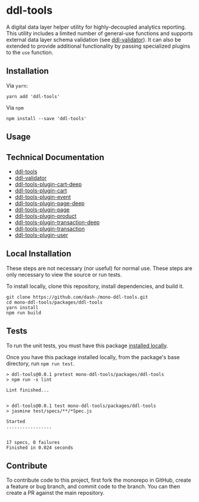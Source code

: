 # ddl-tools

A digital data layer helper utility for highly-decoupled analytics reporting.
This utility includes a limited number of general-use functions and supports
external data layer schema validation (see [ddl-validator](packages/ddl-validator)).
It can also be extended to provide additional functionality by passing
specialized plugins to the `use` function.

## Installation

Via `yarn`:

```
yarn add 'ddl-tools'
```

Via `npm`

```
npm install --save 'ddl-tools'
```


<a name="usage"></a>

## Usage



## Technical Documentation

* [ddl-tools](../../docs/ddl-tools.md)
* [ddl-validator](../../docs/ddl-validator.md)
* [ddl-tools-plugin-cart-deep](../../docs/ddl-tools-plugin-cart-deep.md)
* [ddl-tools-plugin-cart](../../docs/ddl-tools-plugin-cart.md)
* [ddl-tools-plugin-event](../../docs/ddl-tools-plugin-event.md)
* [ddl-tools-plugin-page-deep](../../docs/ddl-tools-plugin-page-deep.md)
* [ddl-tools-plugin-page](../../docs/ddl-tools-plugin-page.md)
* [ddl-tools-plugin-product](../../docs/ddl-tools-plugin-product.md)
* [ddl-tools-plugin-transaction-deep](../../docs/ddl-tools-plugin-transaction-deep.md)
* [ddl-tools-plugin-transaction](../../docs/ddl-tools-plugin-transaction.md)
* [ddl-tools-plugin-user](../../docs/ddl-tools-plugin-user.md)


## Local Installation

These steps are not necessary (nor useful) for normal use.  These steps are only
necessary to view the source or run tests.

To install locally, clone this repository, install dependencies, and build it.

```
git clone https://github.com/dash-/mono-ddl-tools.git
cd mono-ddl-tools/packages/ddl-tools
yarn install
npm run build
```

## Tests

To run the unit tests, you must have this package
[installed locally](#local-installation).

Once you have this package installed locally, from the package's base
directory, run `npm run test`.

```
> ddl-tools@0.0.1 pretest mono-ddl-tools/packages/ddl-tools
> npm run -s lint

Lint finished...


> ddl-tools@0.0.1 test mono-ddl-tools/packages/ddl-tools
> jasmine test/specs/**/*Spec.js

Started
.................


17 specs, 0 failures
Finished in 0.024 seconds
```

## Contribute

To contribute code to this project, first fork the monorepo in GitHub, create
a feature or bug branch, and commit code to the branch.  You can then create a
PR against the main repository.

